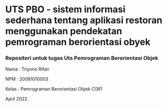 # UTS PBO - sistem informasi sederhana tentang aplikasi restoran menggunakan pendekatan pemrograman berorientasi obyek
<h3>Repositori untuk tugas Uts Pemrograman Berorientasi Objek</h3>


<p></p>
<p>Nama : Triyono Rifan</p>
<p>NPM : 20081010003</p>
<p>Kelas : Pemrograman Berorientasi Objek C081</p>

April 2022
